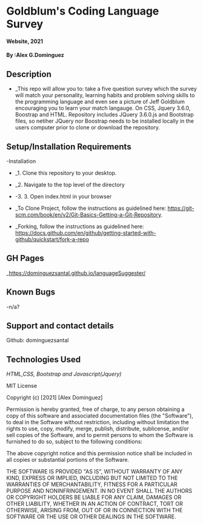 # Goldblum's Coding Language Survey

#### Website, 2021

#### By :Alex G.Dominguez

## Description
* _This repo will allow you to: take a five question survey which the survey will match your personality, learning habits and problem solving skills to the programming language and even see a picture of Jeff Goldblum encouraging you to learn your match langauge. On CSS, Jquery 3.6.0, Boostrap and HTML. Repository includes JQuery 3.6.0.js and Bootstrap files, so netiher JQuery nor Boostrap needs to be installed locally in the users computer prior to clone or download the repository.  


## Setup/Installation Requirements

-Installation 
* _1. Clone this repository to your desktop.
* _2. Navigate to the top level of the directory
* -3. 3. Open index.html in your browser
* _To Clone Project, follow the instructions as guidelined here: https://git-scm.com/book/en/v2/Git-Basics-Getting-a-Git-Repository.

* _Forking, follow the instructions as guidelined here: 
https://docs.github.com/en/github/getting-started-with-github/quickstart/fork-a-repo

## GH Pages
_https://dominguezsantal.github.io/languageSuggester/

## Known Bugs

-n/a?

## Support and contact details
Github: dominguezsantal

## Technologies Used

_HTML,CSS, Bootstrap and Javascript(Jquery)_


MIT License

Copyright (c) [2021] [Alex Dominguez]

Permission is hereby granted, free of charge, to any person obtaining a copy
of this software and associated documentation files (the "Software"), to deal
in the Software without restriction, including without limitation the rights
to use, copy, modify, merge, publish, distribute, sublicense, and/or sell
copies of the Software, and to permit persons to whom the Software is
furnished to do so, subject to the following conditions:

The above copyright notice and this permission notice shall be included in all
copies or substantial portions of the Software.

THE SOFTWARE IS PROVIDED "AS IS", WITHOUT WARRANTY OF ANY KIND, EXPRESS OR
IMPLIED, INCLUDING BUT NOT LIMITED TO THE WARRANTIES OF MERCHANTABILITY,
FITNESS FOR A PARTICULAR PURPOSE AND NONINFRINGEMENT. IN NO EVENT SHALL THE
AUTHORS OR COPYRIGHT HOLDERS BE LIABLE FOR ANY CLAIM, DAMAGES OR OTHER
LIABILITY, WHETHER IN AN ACTION OF CONTRACT, TORT OR OTHERWISE, ARISING FROM,
OUT OF OR IN CONNECTION WITH THE SOFTWARE OR THE USE OR OTHER DEALINGS IN THE
SOFTWARE.